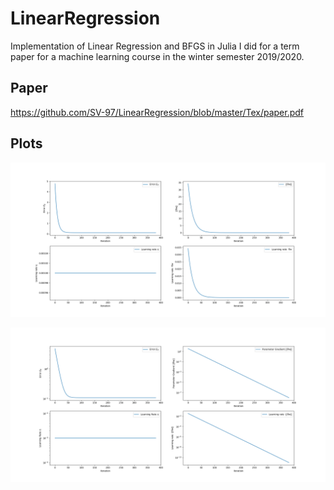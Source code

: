 # LinearRegression

Implementation of Linear Regression and BFGS in Julia I did for a term paper for a machine learning course in the winter semester 2019/2020.

## Paper

https://github.com/SV-97/LinearRegression/blob/master/Tex/paper.pdf

## Plots

![Normal Plot](./plot1.png)

![Logarithmically scaled plot](./plot1_log.png)
